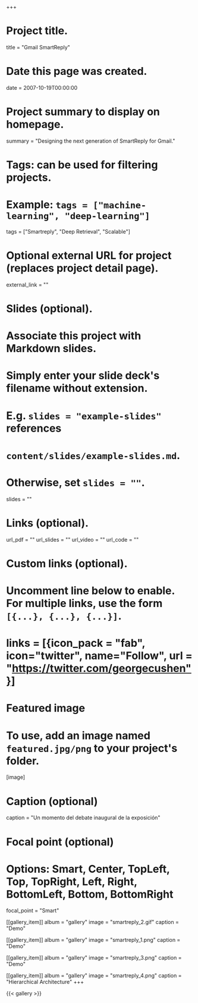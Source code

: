 +++
# Project title.
title = "Gmail SmartReply"

# Date this page was created.
date = 2007-10-19T00:00:00

# Project summary to display on homepage.
summary = "Designing the next generation of SmartReply for Gmail."

# Tags: can be used for filtering projects.
# Example: `tags = ["machine-learning", "deep-learning"]`
tags = ["Smartreply", "Deep Retrieval", "Scalable"]

# Optional external URL for project (replaces project detail page).
external_link = ""

# Slides (optional).
#   Associate this project with Markdown slides.
#   Simply enter your slide deck's filename without extension.
#   E.g. `slides = "example-slides"` references
#   `content/slides/example-slides.md`.
#   Otherwise, set `slides = ""`.
slides = ""

# Links (optional).
url_pdf = ""
url_slides = ""
url_video = ""
url_code = ""

# Custom links (optional).
#   Uncomment line below to enable. For multiple links, use the form `[{...}, {...}, {...}]`.
# links = [{icon_pack = "fab", icon="twitter", name="Follow", url = "https://twitter.com/georgecushen"}]

# Featured image
# To use, add an image named `featured.jpg/png` to your project's folder.
[image]
  # Caption (optional)
  caption = "Un momento del debate inaugural de la exposición"

  # Focal point (optional)
  # Options: Smart, Center, TopLeft, Top, TopRight, Left, Right, BottomLeft, Bottom, BottomRight
  focal_point = "Smart"

[[gallery_item]]
album = "gallery"
image = "smartreply_2.gif"
caption = "Demo"

[[gallery_item]]
album = "gallery"
image = "smartreply_1.png"
caption = "Demo"

[[gallery_item]]
album = "gallery"
image = "smartreply_3.png"
caption = "Demo"

[[gallery_item]]
album = "gallery"
image = "smartreply_4.png"
caption = "Hierarchical Architecture"
+++


{{< gallery >}}
